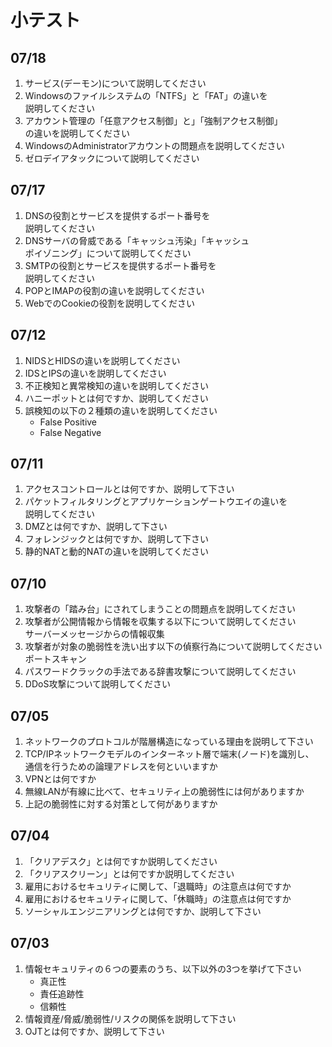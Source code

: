 # 小テスト

## 07/18

1. サービス(デーモン)について説明してください
1. Windowsのファイルシステムの「NTFS」と「FAT」の違いを  
説明してください
1. アカウント管理の「任意アクセス制御」と」「強制アクセス制御」  
の違いを説明してください
1. WindowsのAdministratorアカウントの問題点を説明してください
1. ゼロデイアタックについて説明してください

## 07/17

1. DNSの役割とサービスを提供するポート番号を  
説明してください
1. DNSサーバの脅威である「キャッシュ汚染」「キャッシュ  
ポイゾニング」について説明してください
1. SMTPの役割とサービスを提供するポート番号を  
説明してください
1. POPとIMAPの役割の違いを説明してください
1. WebでのCookieの役割を説明してください

## 07/12

1. NIDSとHIDSの違いを説明してください
1. IDSとIPSの違いを説明してください
1. 不正検知と異常検知の違いを説明してください
1. ハニーポットとは何ですか、説明してください
1. 誤検知の以下の２種類の違いを説明してください
	- False Positive
	- False Negative

## 07/11

1. アクセスコントロールとは何ですか、説明して下さい
1. パケットフィルタリングとアプリケーションゲートウエイの違いを  
説明してください
1. DMZとは何ですか、説明して下さい
1. フォレンジックとは何ですか、説明して下さい  
1. 静的NATと動的NATの違いを説明してください

## 07/10

1. 攻撃者の「踏み台」にされてしまうことの問題点を説明してください
1. 攻撃者が公開情報から情報を収集する以下について説明してください  
サーバーメッセージからの情報収集
1. 攻撃者が対象の脆弱性を洗い出す以下の偵察行為について説明してください  
ポートスキャン
1. パスワードクラックの手法である辞書攻撃について説明してください
1. DDoS攻撃について説明してください

## 07/05

1. ネットワークのプロトコルが階層構造になっている理由を説明して下さい
1. TCP/IPネットワークモデルのインターネット層で端末(ノード)を識別し、  
通信を行うための論理アドレスを何といいますか
1. VPNとは何ですか
1. 無線LANが有線に比べて、セキュリティ上の脆弱性には何がありますか
1. 上記の脆弱性に対する対策として何がありますか

## 07/04

1. 「クリアデスク」とは何ですか説明してください
1. 「クリアスクリーン」とは何ですか説明してください
1. 雇用におけるセキュリティに関して、「退職時」の注意点は何ですか
1. 雇用におけるセキュリティに関して、「休職時」の注意点は何ですか
1. ソーシャルエンジニアリングとは何ですか、説明して下さい

## 07/03

1. 情報セキュリティの６つの要素のうち、以下以外の3つを挙げて下さい
	- 真正性
	- 責任追跡性
	- 信頼性
1. 情報資産/脅威/脆弱性/リスクの関係を説明して下さい
1. OJTとは何ですか、説明して下さい